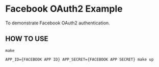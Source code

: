 Facebook OAuth2 Example
=======================

To demonstrate Facebook OAuth2 authentication.

HOW TO USE
----------

    make

    APP_ID={FACEBOOK APP ID} APP_SECRET={FACEBOOK APP SECRET} make up
